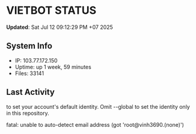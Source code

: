 # VIETBOT STATUS
**Updated**: Sat Jul 12 09:12:29 PM +07 2025

## System Info
- IP: 103.77.172.150
- Uptime: up 1 week, 59 minutes
- Files: 33141

## Last Activity

to set your account's default identity.
Omit --global to set the identity only in this repository.

fatal: unable to auto-detect email address (got 'root@vinh3690.(none)')
